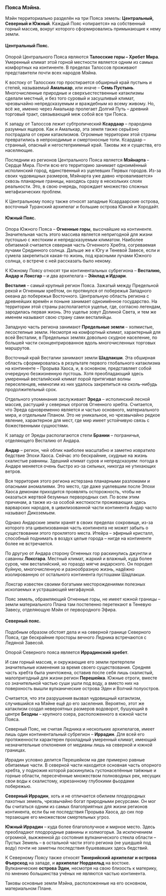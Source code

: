 ### **Пояса Мэйна.**

Мэйн территориально разделён на три Пояса земель: **Центральный, Северный и Южный**. Каждый Пояс «опирается» на собственный горный массив, вокруг которого сформировались примыкающие к нему земли.

#### **Центральный Пояс.**

Опорой Центрального Пояса являются **Талосские горы – Хребет Мира**. Умеренный климат этой горной местности является одним из самых комфортных на континенте. В пределах Талоссов проживают представители почти всех народов Мэйна.

К востоку от Талосских гор простирается обширный край пустынь и степей, называемый **Амалькар**, или иначе – **Семь Пустынь**. Многочисленные природные и сверхъестественные катаклизмы сделали местный, и без того суровый и засушливый климат, чрезвычайно непредсказуемым и враждебным ко всему живому. Но, всё же, именно через Амалькар пролегает Долгий Путь – древний торговый тракт, связывающий меж собой все три Пояса.

К западу от Талоссов лежит субтропический **Ксардаар** – прародина разумных ящеров. Как и Амалькар, эта земля также серьёзно пострадала от серии катаклизмов. Огромные территории этой страны превратились в непроходимые и смертоносные топи. Ксардаар – странный, опасный и негостеприимный край. Таковы же и существа, его населяющие.

Последним из регионов Центрального Пояса является **Мэйнарта** – Сердце Мира. Почти всю его территорию занимает одноимённый исполинский город, единственный из уцелевших Первых городов. Из-за своих чудовищных размеров, Мэйнарта уже давно «проваливается» сквозь планарные границы, находясь сразу в нескольких слоях реальности. Это, в свою очередь, порождает множество сложных метафизических проблем.

К Центральному поясу также относят западные Ксардаарские острова, восточный Туранский архипелаг и большие острова Юанэй и Хородайт.

#### **Южный Пояс.**

Опора Южного Пояса – **Огненные горы**, высочайшие на континенте. Значительная часть этого массива является непригодной для жизни пустошью с жестоким и непредсказуемым климатом. Наиболее обитаемой считается северная часть Огненного Хребта, согреваемая лучами Срединного солнца. Дальше же к Югу и  Теневой Завесе, если и сумела закрепиться какая-то жизнь, под красными лучами Южного солнца, о встрече с ней рассказать было некому.

К Южному Поясу относят три континентальных субрегиона – **Весталию, Андар и Локсгар** – и два архипелага – **Эйнлад и Идзари**.

**Весталия** – самый крупный регион Пояса. Зажатый между Предельной рекой и Огненным хребтом, он протянулся от побережья Западного океана до побережья Восточного. Центральную область региона с древнейших времён и поныне занимает одноимённое государство. На территории этой страны располагается ущелье, где, согласно легендам, зародилась первая жизнь. Это ущелье зовут Долиной Света, и тем же именем называют свою страну сами весталийцы.

Западную часть региона занимают **Предельные земли** – холмистые, лесостепные земли. Несмотря на комфортный климат, характерный для всей Весталии, в Предельных землях довольно скудное население, по большей части сконцентрированное вдоль многочисленных торговых маршрутов.

Восточный край Весталии занимают земли **Шадпакши**. Эта обширная область сформировалась в результате первого глобального катаклизма на континенте – Прорыва Хаоса, и, в основном, представляет собой очередную безжизненную пустошь. Хотя преобладающий здесь умеренный весталийский климат порой притягивал волны переселенцев, немногим из них удалось закрепиться на сколь-нибудь продолжительный срок.

Отдельного упоминания заслуживает **Эреда** – исполинский лесной массив, растущий у северных отрогов Огненного хребта. Считается, что Эреда одновременно является и частью основного, материального мира, и отдельным Планом. Это не уникальное, но чрезвычайно редкое явление, характерное для мест, где мир имеет устойчивую связь с божественными сущностями.

К западу от Эреды располагаются степи **Брании** – пограничья, отделяющего Весталию от Андара.

**Андар** – регион, чей облик наиболее масштабно и заметно извратило бедствие Эпохи Хаоса. Сейчас это бескрайние, скудные на жизнь скалистые равнины. Здешний климат суров и непредсказуем: погода в Андаре меняется очень быстро из-за сильных, никогда не утихающих ветров.

Вся территория этого региона истерзана планарными разломами и опасными аномалиями. Это место, где даже уцелевшим после Эпохи Хаоса демонам приходится проявлять осторожность, чтобы не оказаться жертвой безумных первородных сил. По всем этим причинам, а также из-за особой жестокости проживающих здесь варварских народов, в цивилизованной части континента Андар часто называют Дикоземьем.

Однако Андарские земли хранят в своих пределах сокровище, из-за которого эта цивилизованная часть континента не может забыть о существовании этого проклятого места. Итейра – эфирный кристалл, способный поднимать в воздух целые города – нигде на континенте более не встречается.

По другую от Андара сторону Огненных гор раскинулись джунгли и саванны **Локсгара**. Местный климат, жаркий и влажный, куда более суров, чем весталийский, но гораздо мягче андарского. Он породил буйную, многочисленную и разнообразную жизнь, надёжно изолированную от остального континента пустошами Шадпакши.

Локсгар известен своими богатыми месторождениями полезных ископаемых и устрашающей мегафауной.

Пояс земель, обрамляющий Огненные горы, не имеет южной границы – земли материального Плана там постепенно перетекают в Теневую Завесу, отделяющую Мэйн от первородного Эфира.

#### **Северный пояс.**

Подобным образом обстоят дела и на северной границе Северного Пояса, где бескрайние просторы вечного Ледника встречаются с Ледяной Завесой.

Опорой Северного пояса является **Иррадинский хребет**. 

И сам горный массив, и окружающие его земли претерпели значительные изменения за время своего существования. Средняя часть хребта была уничтожена, оставив после себя лишь скалистый, малопригодный для жизни регион **Перешейка**. Южные отроги, вместе со значительной частью суши ушли под воду, а вместо них на поверхность вышли вулканические острова Эден и Волчий полуостров.

Считается, что эти разрушения вызвал чудовищный катаклизм, случившийся на Мэйне ещё до его заселения. Вероятно, этот же катаклизм создал невероятных размеров водоворот, бушующий в центре **Бездны** – крупного озера, расположенного в южной части Пояса.

Северный Пояс, не считая Ледника и нескольких архипелагов, имеет лишь один континентальный субрегион – **Иррадин**. Для всей его протяженности характерен прохладный умеренный климат, имеющий незначительные отклонения от медианы лишь на северной и южной границах.

Иррадин условно делится Перешейком на две примерно равные обитаемые части. В северной части находится основная часть опорного хребта, у подножия которой раскинулись густонаселённые таёжные и горные области, пересечённые множеством полноводных рек, несущих свои воды к скалистому, изрезанному глубокими фьордами побережью.

**Северный Иррадин**, хоть и не отличается обилием плодородных пахотных земель, чрезвычайно богат природными ресурсами. Он мог бы считаться одним из самых благоприятных для жизни регионов континента, если бы не последствия Прорыва Хаоса, до сих пор терзающие его множеством смертельных угроз.

**Южный Иррадин** – куда более благополучное и мирное место. Здесь преобладают плодородные равнины и холмогорья. За исключением огромной, выжженной до состояния вулканического стекла области – Пустых Земель – в остальной части этого региона (не ушедшей под воду) почти не заметны последствия бушевавших здесь бедствий.

К Северному Поясу также относят **Тинерийский архипелаг и острова Фъерскод** на западе, и **архипелаг Нордвельд** на востоке. Вулканические **острова Эден**, несмотря на свою близость к материку, по мнению большинства учёных не являются частью континента.

Таковы основные земли Мэйна, расположенные на его основном, материальном Плане.
